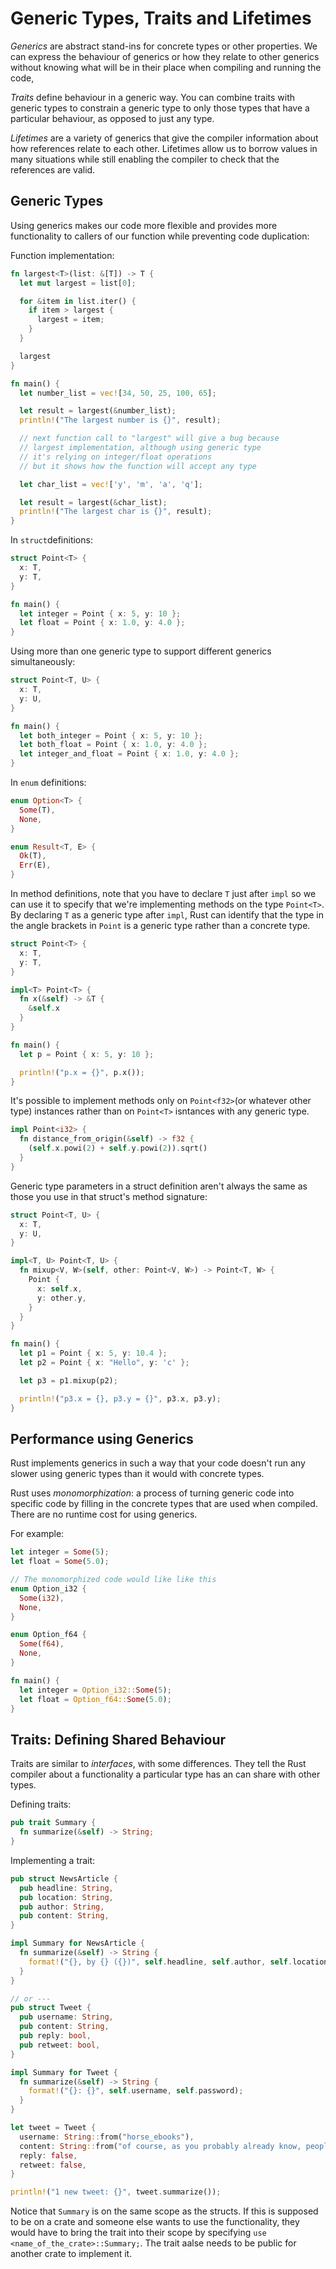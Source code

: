 # Generic Types, Traits and Lifetimes

*Generics* are abstract stand-ins for concrete types or other properties. We can express the behaviour of generics or how they relate to other generics without knowing what will be in their place when compiling and running the code,

*Traits* define behaviour in a generic way. You can combine traits with generic types to constrain a generic type to only those types that have a particular behaviour, as opposed to just any type.

*Lifetimes* are a variety of generics that give the compiler information about how references relate to each other. Lifetimes allow us to borrow values in many situations while still enabling the compiler to check that the references are valid.

## Generic Types

Using generics makes our code more flexible and provides more functionality to callers of our function while preventing code duplication:

Function implementation:

```rust
fn largest<T>(list: &[T]) -> T {
  let mut largest = list[0];

  for &item in list.iter() {
    if item > largest {
      largest = item;
    }
  }

  largest
}

fn main() {
  let number_list = vec![34, 50, 25, 100, 65];

  let result = largest(&number_list);
  println!("The largest number is {}", result);

  // next function call to "largest" will give a bug because
  // largest implementation, although using generic type
  // it's relying on integer/float operations
  // but it shows how the function will accept any type

  let char_list = vec!['y', 'm', 'a', 'q'];

  let result = largest(&char_list);
  println!("The largest char is {}", result);
}
```

In `struct`definitions:

```rust
struct Point<T> {
  x: T,
  y: T,
}

fn main() {
  let integer = Point { x: 5, y: 10 };
  let float = Point { x: 1.0, y: 4.0 };
}
```

Using more than one generic type to support different generics simultaneously:

```rust
struct Point<T, U> {
  x: T,
  y: U,
}

fn main() {
  let both_integer = Point { x: 5, y: 10 };
  let both_float = Point { x: 1.0, y: 4.0 };
  let integer_and_float = Point { x: 1.0, y: 4.0 };
}
```

In `enum` definitions:

```rust
enum Option<T> {
  Some(T),
  None,
}

enum Result<T, E> {
  Ok(T),
  Err(E),
}
```

In method definitions, note that you have to declare `T` just after `impl` so we can use it to specify that we're implementing methods on the type `Point<T>`. By declaring `T` as a generic type after `impl`, Rust can identify that the type in the angle brackets in `Point` is a generic type rather than a concrete type.

```rust
struct Point<T> {
  x: T,
  y: T,
}

impl<T> Point<T> {
  fn x(&self) -> &T {
    &self.x
  }
}

fn main() {
  let p = Point { x: 5, y: 10 };

  println!("p.x = {}", p.x());
}
```

It's possible to implement methods only on `Point<f32>`(or whatever other type) instances rather than on `Point<T>` isntances with any generic type.

```rust
impl Point<i32> {
  fn distance_from_origin(&self) -> f32 {
    (self.x.powi(2) + self.y.powi(2)).sqrt()
  }
}
```

Generic type parameters in a struct definition aren't always the same as those you use in that struct's method signature:

```rust
struct Point<T, U> {
  x: T,
  y: U,
}

impl<T, U> Point<T, U> {
  fn mixup<V, W>(self, other: Point<V, W>) -> Point<T, W> {
    Point {
      x: self.x,
      y: other.y,
    }
  }
}

fn main() {
  let p1 = Point { x: 5, y: 10.4 };
  let p2 = Point { x: "Hello", y: 'c' };

  let p3 = p1.mixup(p2);

  println!("p3.x = {}, p3.y = {}", p3.x, p3.y);
}
```

## Performance using Generics

Rust implements generics in such a way that your code doesn't run any slower using generic types than it would with concrete types.

Rust uses *monomorphization*: a process of turning generic code into specific code by filling in the concrete types that are used when compiled. There are no runtime cost for using generics.

For example:

```rust
let integer = Some(5);
let float = Some(5.0);

// The monomorphized code would like like this
enum Option_i32 {
  Some(i32),
  None,
}

enum Option_f64 {
  Some(f64),
  None,
}

fn main() {
  let integer = Option_i32::Some(5);
  let float = Option_f64::Some(5.0);
}
```

## Traits: Defining Shared Behaviour

Traits are similar to *interfaces*, with some differences. They tell the Rust compiler about a functionality a particular type has an can share with other types.

Defining traits:

```rust
pub trait Summary {
  fn summarize(&self) -> String;
}
```

Implementing a trait:

```rust
pub struct NewsArticle {
  pub headline: String,
  pub location: String,
  pub author: String,
  pub content: String,
}

impl Summary for NewsArticle {
  fn summarize(&self) -> String {
    format!("{}, by {} ({})", self.headline, self.author, self.location);
  }
}

// or ---
pub struct Tweet {
  pub username: String,
  pub content: String,
  pub reply: bool,
  pub retweet: bool,
}

impl Summary for Tweet {
  fn summarize(&self) -> String {
    format!("{}: {}", self.username, self.password);
  }
}

let tweet = Tweet {
  username: String::from("horse_ebooks"),
  content: String::from("of course, as you probably already know, people"),
  reply: false,
  retweet: false,
}

println!("1 new tweet: {}", tweet.summarize());
```

Notice that `Summary` is on the same scope as the structs. If this is supposed to be on a crate and someone else wants to use the functionality, they would have to bring the trait into their scope by specifying `use <name_of_the_crate>::Summary;`. The trait aalse needs to be public for another crate to implement it.